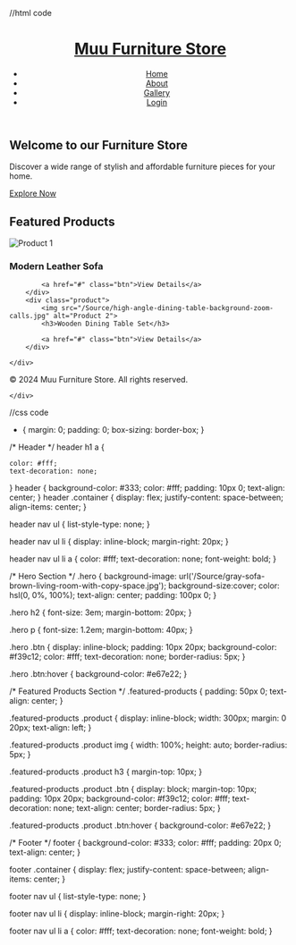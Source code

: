 //html code

<!DOCTYPE html>
<html lang="en">
<head>
    <meta charset="UTF-8">
    <meta name="viewport" content="width=device-width, initial-scale=1.0">
    <title>Home -Muu Furniture Store</title>
    <link rel="stylesheet" href="/CSS/Home.css"> 
</head>
<body>

<header>
    <div class="container">
        <h1><a href="Home.html">Muu Furniture Store</a></h1>
        <nav>
            <ul>
                <li><a href="Home.html">Home</a></li>
                <li><a href="about.html">About</a></li>
                <li><a href="gallery.html">Gallery</a></li>
                <li><a href="login.html">Login</a></li>
            </ul>
        </nav>
    </div>
</header>

<section class="hero">
    <div class="container">
        <h2>Welcome to our Furniture Store</h2>
        <p>Discover a wide range of stylish and affordable furniture pieces for your home.</p>
        <a href="gallery.html" class="btn">Explore Now</a>
    </div>
</section>

<section class="featured-products">
    <div class="container">
        <h2>Featured Products</h2>
        <div class="product">
            <img src="/Source/pillow-sofa-decoration-interior-living-room-area.jpg" alt="Product 1">
            <h3>Modern Leather Sofa</h3>
          
            <a href="#" class="btn">View Details</a>
        </div>
        <div class="product">
            <img src="/Source/high-angle-dining-table-background-zoom-calls.jpg" alt="Product 2">
            <h3>Wooden Dining Table Set</h3>
        
            <a href="#" class="btn">View Details</a>
        </div>
        
    </div>
</section>

<footer>
    <div class="container">
        <p>&copy; 2024 Muu Furniture Store. All rights reserved.</p>
       
    </div>
</footer>

</body>
</html>




//css code


* {
    margin: 0;
    padding: 0;
    box-sizing: border-box;
}

/* Header */
header h1 a {

    color: #fff;
    text-decoration: none;
}
header {
    background-color: #333;
    color: #fff;
    padding: 10px 0;
    text-align: center;
}
header .container {
    display: flex;
    justify-content: space-between;
    align-items: center;
}

header nav ul {
    list-style-type: none;
}

header nav ul li {
    display: inline-block;
    margin-right: 20px;
}

header nav ul li a {
    color: #fff;
    text-decoration: none;
    font-weight: bold;
}

/* Hero Section */
.hero {
    background-image: url('/Source/gray-sofa-brown-living-room-with-copy-space.jpg');
    background-size:cover;
    color: hsl(0, 0%, 100%);
    text-align: center;
    padding: 100px 0;
}

.hero h2 {
    font-size: 3em;
    margin-bottom: 20px;
}

.hero p {
    font-size: 1.2em;
    margin-bottom: 40px;
}

.hero .btn {
    display: inline-block;
    padding: 10px 20px;
    background-color: #f39c12;
    color: #fff;
    text-decoration: none;
    border-radius: 5px;
}

.hero .btn:hover {
    background-color: #e67e22;
}

/* Featured Products Section */
.featured-products {
    padding: 50px 0;
    text-align: center;
}

.featured-products .product {
    display: inline-block;
    width: 300px;
    margin: 0 20px;
    text-align: left;
}

.featured-products .product img {
    width: 100%;
    height: auto;
    border-radius: 5px;
}

.featured-products .product h3 {
    margin-top: 10px;
}



.featured-products .product .btn {
    display: block;
    margin-top: 10px;
    padding: 10px 20px;
    background-color: #f39c12;
    color: #fff;
    text-decoration: none;
    text-align: center;
    border-radius: 5px;
}

.featured-products .product .btn:hover {
    background-color: #e67e22;
}

/* Footer */
footer {
    background-color: #333;
    color: #fff;
    padding: 20px 0;
    text-align: center;
}

footer .container {
    display: flex;
    justify-content: space-between;
    align-items: center;
}

footer nav ul {
    list-style-type: none;
}

footer nav ul li {
    display: inline-block;
    margin-right: 20px;
}

footer nav ul li a {
    color: #fff;
    text-decoration: none;
    font-weight: bold;
}
